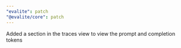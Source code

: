 ```yaml
---
"evalite": patch
"@evalite/core": patch
---
```


Added a section in the traces view to view the prompt and completion tokens
